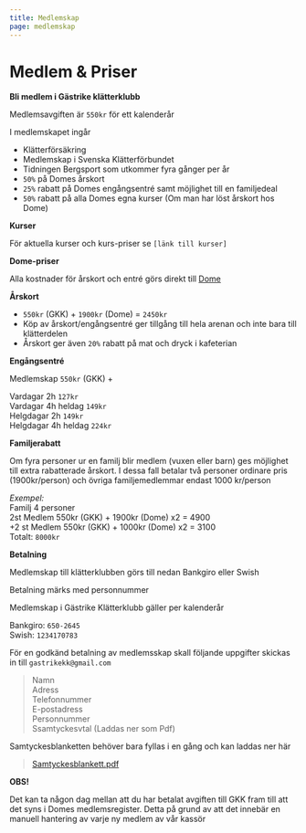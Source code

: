 ```yaml
---
title: Medlemskap
page: medlemskap
---
```


# Medlem & Priser

**Bli medlem i Gästrike klätterklubb**

Medlemsavgiften är `550kr` för ett kalenderår

I medlemskapet ingår
- Klätterförsäkring
- Medlemskap i Svenska Klätterförbundet
- Tidningen Bergsport som utkommer fyra gånger per år
- `50%` på Domes årskort
- `25%` rabatt på Domes engångsentré samt möjlighet till en familjedeal
- `50%` rabatt på alla Domes egna kurser (Om man har löst årskort hos Dome)

**Kurser**

För aktuella kurser och kurs-priser se `[länk till kurser]`

**Dome-priser**

Alla kostnader för årskort och entré görs direkt till [Dome](https://www.thedome.se/)

**Årskort**
- `550kr` (GKK) + `1900kr` (Dome) = `2450kr`
- Köp av årskort/engångsentré ger tillgång till hela arenan och inte bara till klätterdelen
- Årskort ger även `20%` rabatt på mat och dryck i kafeterian

**Engångsentré**

Medlemskap `550kr` (GKK) +

Vardagar 2h `127kr`\
Vardagar 4h heldag `149kr`\
Helgdagar 2h `149kr`\
Helgdagar 4h heldag `224kr`


**Familjerabatt**

Om fyra personer ur en familj blir medlem (vuxen eller barn) ges möjlighet till extra rabatterade årskort.
I dessa fall betalar två personer ordinare pris (1900kr/person) och övriga familjemedlemmar endast 1000 kr/person

*Exempel:* \
Familj 4 personer\
2st Medlem 550kr (GKK) + 1900kr (Dome) x2 = 4900\
+2 st Medlem 550kr (GKK) + 1000kr (Dome) x2 = 3100\
Totalt: `8000kr`

**Betalning**

Medlemskap till klätterklubben görs till nedan Bankgiro eller Swish

Betalning märks med personnummer

Medlemskap i Gästrike Klätterklubb gäller per kalenderår

Bankgiro: `650-2645`\
Swish: `1234170783`

För en godkänd betalning av medlemsskap skall följande uppgifter skickas in till `gastrikekk@gmail.com`

> Namn \
Adress\
Telefonnummer\
E-postadress\
Personnummer\
Ssamtyckesvtal (Laddas ner som Pdf)

Samtyckesblanketten behöver bara fyllas i en gång och kan laddas ner här
> <a href="/assets/files/Samtyckesblankett.pdf" target="_blank">Samtyckesblankett.pdf</a>

**OBS!**

Det kan ta någon dag mellan att du har betalat avgiften till GKK fram till att det syns i Domes medlemsregister. Detta på grund av att det innebär en manuell hantering av varje ny medlem av vår kassör
